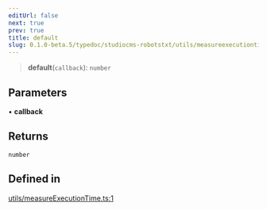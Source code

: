 ```yaml
---
editUrl: false
next: true
prev: true
title: default
slug: 0.1.0-beta.5/typedoc/studiocms-robotstxt/utils/measureexecutiontime/functions/default
---
```


> **default**(`callback`): `number`

## Parameters

• **callback**

## Returns

`number`

## Defined in

[utils/measureExecutionTime.ts:1](https://github.com/astrolicious/studiocms/tree/main/packages/studiocms_robotstxt/src/utils/measureExecutionTime.ts#L1)

